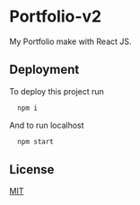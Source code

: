 # Portfolio-v2

My Portfolio make with React JS.


## Deployment

To deploy this project run

```bash
  npm i
```
And to run localhost 
```bash
  npm start
```


## License

[MIT](https://choosealicense.com/licenses/mit/)

